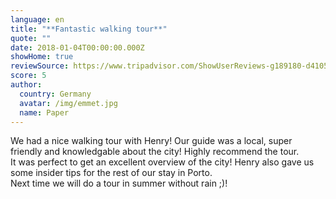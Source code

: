 ```yaml
---
language: en
title: "**Fantastic walking tour**"
quote: ""
date: 2018-01-04T00:00:00.000Z
showHome: true
reviewSource: https://www.tripadvisor.com/ShowUserReviews-g189180-d4105907-r551453213-Top_Bike_tours_Portugal-Porto_Porto_District_Northern_Portugal.html
score: 5
author:
  country: Germany
  avatar: /img/emmet.jpg
  name: Paper
---
```

We had a nice walking tour with Henry! Our guide was a local, super friendly and knowledgable about the city! Highly recommend the tour.\
It was perfect to get an excellent overview of the city! Henry also gave us some insider tips for the rest of our stay in Porto.\
Next time we will do a tour in summer without rain ;)!